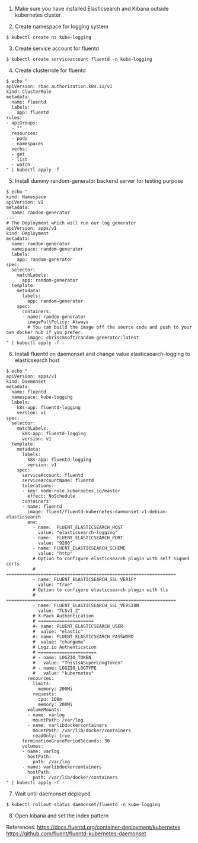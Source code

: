 1. Make sure you have installed Elasticsearch and Kibana outside kubernetes cluster

2. Create namespace for logging system
```
$ kubectl create ns kube-logging
```

3. Create service account for fluentd
```
$ kubectl create serviceaccount fluentd -n kube-logging
```

4. Create clusterrole for fluentd
```
$ echo "
apiVersion: rbac.authorization.k8s.io/v1
kind: ClusterRole
metadata:
  name: fluentd
  labels:
    app: fluentd
rules:
- apiGroups:
  - ""
  resources:
  - pods
  - namespaces
  verbs:
  - get
  - list
  - watch
" | kubectl apply -f -
```

5. Install dummy random-generator backend server for testing purpose
```
$ echo "
kind: Namespace
apiVersion: v1
metadata:
  name: random-generator
---
# The Deployment which will run our log generator
apiVersion: apps/v1
kind: Deployment
metadata:
  name: random-generator
  namespace: random-generator
  labels:
    app: random-generator
spec:
  selector:
    matchLabels:
      app: random-generator
  template:
    metadata:
      labels:
        app: random-generator
    spec:
      containers:
      - name: random-generator
        imagePullPolicy: Always
        # You can build the image off the source code and push to your own docker hub if you prefer.
        image: chriscmsoft/random-generator:latest
" | kubectl apply -f -
```

6. Install fluentd on daemonset and change value elasticsearch-logging to elasticsearch host
```
$ echo "
apiVersion: apps/v1
kind: DaemonSet
metadata:
  name: fluentd
  namespace: kube-logging
  labels:
    k8s-app: fluentd-logging
    version: v1
spec:
  selector:
    matchLabels:
      k8s-app: fluentd-logging
      version: v1
  template:
    metadata:
      labels:
        k8s-app: fluentd-logging
        version: v1
    spec:
      serviceAccount: fluentd
      serviceAccountName: fluentd
      tolerations:
      - key: node-role.kubernetes.io/master
        effect: NoSchedule
      containers:
      - name: fluentd
        image: fluent/fluentd-kubernetes-daemonset:v1-debian-elasticsearch
        env:
          - name:  FLUENT_ELASTICSEARCH_HOST
            value: "elasticsearch-logging"
          - name:  FLUENT_ELASTICSEARCH_PORT
            value: "9200"
          - name: FLUENT_ELASTICSEARCH_SCHEME
            value: "http"
          # Option to configure elasticsearch plugin with self signed certs
          # ================================================================
          - name: FLUENT_ELASTICSEARCH_SSL_VERIFY
            value: "true"
          # Option to configure elasticsearch plugin with tls
          # ================================================================
          - name: FLUENT_ELASTICSEARCH_SSL_VERSION
            value: "TLSv1_2"
          # X-Pack Authentication
          # =====================
          #- name: FLUENT_ELASTICSEARCH_USER
          #  value: "elastic"
          #- name: FLUENT_ELASTICSEARCH_PASSWORD
          #  value: "changeme"
          # Logz.io Authentication
          # ======================
          # - name: LOGZIO_TOKEN
          #   value: "ThisIsASuperLongToken"
          # - name: LOGZIO_LOGTYPE
          #   value: "kubernetes"
        resources:
          limits:
            memory: 200Mi
          requests:
            cpu: 100m
            memory: 200Mi
        volumeMounts:
        - name: varlog
          mountPath: /var/log
        - name: varlibdockercontainers
          mountPath: /var/lib/docker/containers
          readOnly: true
      terminationGracePeriodSeconds: 30
      volumes:
      - name: varlog
        hostPath:
          path: /var/log
      - name: varlibdockercontainers
        hostPath:
          path: /var/lib/docker/containers
" | kubectl apply -f -
```

7. Wait until daemonset deployed
```
$ kubectl rollout status daemonset/fluentd -n kube-logging
```

8. Open kibana and set the index pattern

References:
https://docs.fluentd.org/container-deployment/kubernetes
https://github.com/fluent/fluentd-kubernetes-daemonset